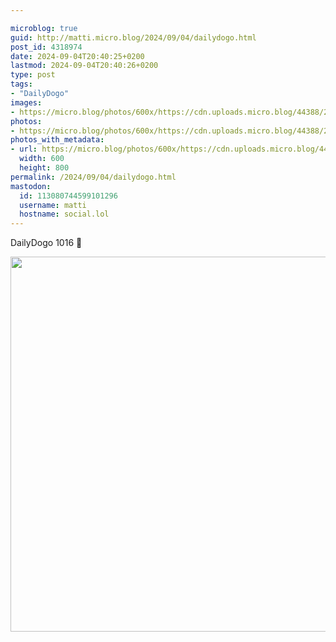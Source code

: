 ```yaml
---

microblog: true
guid: http://matti.micro.blog/2024/09/04/dailydogo.html
post_id: 4318974
date: 2024-09-04T20:40:25+0200
lastmod: 2024-09-04T20:40:26+0200
type: post
tags:
- "DailyDogo"
images:
- https://micro.blog/photos/600x/https://cdn.uploads.micro.blog/44388/2024/6b2501b2474949708d1a66ad81b79b67.jpg
photos:
- https://micro.blog/photos/600x/https://cdn.uploads.micro.blog/44388/2024/6b2501b2474949708d1a66ad81b79b67.jpg
photos_with_metadata:
- url: https://micro.blog/photos/600x/https://cdn.uploads.micro.blog/44388/2024/6b2501b2474949708d1a66ad81b79b67.jpg
  width: 600
  height: 800
permalink: /2024/09/04/dailydogo.html
mastodon:
  id: 113080744599101296
  username: matti
  hostname: social.lol
---
```

DailyDogo 1016 🐶

<img src="/media/uploads/2024/6b2501b2474949708d1a66ad81b79b67.jpg" width="600" alt="" />
